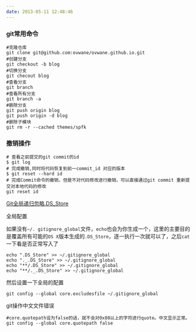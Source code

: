 ```yaml
---
date: 2013-05-11 12:48:46
---
```


### git常用命令

```shell
#克隆仓库
git clone git@github.com:ovwane/ovwane.github.io.git
#创建分支
git checkout -b blog
#切换分支
git checout blog
#查看分支
git branch
#查看所有分支
git branch -a
#删除分支
git push origin blog
git push origin -d blog
#删除子模块
git rm -r --cached themes/spfk
```

### 撤销操作

```shell
# 查看之前提交的git commit的id 
$ git log 
# 完成撤销,同时将代码恢复到前一commit_id 对应的版本 
$ git reset --hard id
# 完成Commit命令的撤销，但是不对代码修改进行撤销，可以直接通过git commit 重新提交对本地代码的修改
git reset id
```

[Git全局递归忽略.DS_Store](http://chen-tao.github.io/2017/09/24/Git%E5%85%A8%E5%B1%80%E9%80%92%E5%BD%92%E5%BF%BD%E7%95%A5-DS-Store/)

全局配置

如果没有`~/. gitignore_global`文件，`echo`也会为你生成一个，这里的主要目的是覆盖所有可能的`OS X`版本生成的`.DS_Store`，逐一执行一次就可以了，之后`cat`一下看是否正常写入了

```shell
echo ".DS_Store" >> ~/.gitignore_global
echo "._.DS_Store" >> ~/.gitignore_global
echo "**/.DS_Store" >> ~/.gitignore_global
echo "**/._.DS_Store" >> ~/.gitignore_global
```

然后设置一下全局的配置

```shell
git config --global core.excludesfile ~/.gitignore_global
```
git操作中文文件错误

```shell
#core.quotepath设为false的话，就不会对0x80以上的字符进行quote。中文显示正常。
git config --global core.quotepath false
```

